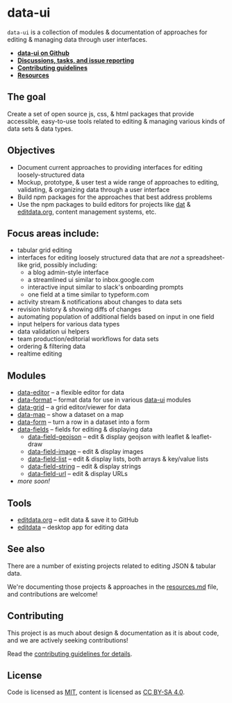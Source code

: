 # data-ui

`data-ui` is a collection of modules & documentation of approaches for editing & managing data through user interfaces.

- **[data-ui on Github](http://github.com/sethvincent/data-ui)**
- **[Discussions, tasks, and issue reporting](http://github.com/sethvincent/data-ui/issues)**
- **[Contributing guidelines](CONTRIBUTING.md)**
- **[Resources](resources.md)**

## The goal

Create a set of open source js, css, & html packages that provide accessible, easy-to-use tools related to editing & managing various kinds of data sets & data types.

## Objectives

- Document current approaches to providing interfaces for editing loosely-structured data
- Mockup, prototype, & user test a wide range of approaches to editing, validating, & organizing data through a user interface
- Build npm packages for the approaches that best address problems
- Use the npm packages to build editors for projects like [dat](http://github.com/maxogden/dat) & [editdata.org](http://editdata.org), content management systems, etc.

## Focus areas include:

- tabular grid editing
- interfaces for editing loosely structured data that are _not_ a spreadsheet-like grid, possibly including:
  - a blog admin-style interface
  - a streamlined ui similar to inbox.google.com
  - interactive input similar to slack's onboarding prompts
  - one field at a time similar to typeform.com
- activity stream & notifications about changes to data sets
- revision history & showing diffs of changes
- automating population of additional fields based on input in one field
- input helpers for various data types
- data validation ui helpers
- team production/editorial workflows for data sets
- ordering & filtering data
- realtime editing

## Modules
- [data-editor](http://github.com/editdata/data-editor) – a flexible editor for data
- [data-format](http://github.com/editdata/data-format) – format data for use in various [data-ui](https://github.com/editdata/data-ui) modules
- [data-grid](http://github.com/editdata/data-grid) – a grid editor/viewer for data
- [data-map](http://github.com/editdata/data-map) – show a dataset on a map
- [data-form](http://github.com/editdata/data-form) – turn a row in a dataset into a form
- [data-fields](http://github.com/editdata/data-fields) – fields for editing & displaying data
  - [data-field-geojson](http://github.com/editdata/data-field-geojson) – edit & display geojson with leaflet & leaflet-draw 
  - [data-field-image](http://github.com/editdata/data-field-image) – edit & display images
  - [data-field-list](http://github.com/editdata/data-field-list) – edit & display lists, both arrays & key/value lists
  - [data-field-string](http://github.com/editdata/data-field-string) – edit & display strings
  - [data-field-url](http://github.com/editdata/data-field-url) – edit & display URLs
- _more soon!_

## Tools
- [editdata.org](http://editdata.org) – edit data & save it to GitHub
- [editdata](https://github.com/editdata/editdata) – desktop app for editing data

## See also

There are a number of existing projects related to editing JSON & tabular data.

We're documenting those projects & approaches in the [resources.md](resources.md) file, and contributions are welcome!

## Contributing

This project is as much about design & documentation as it is about code, and we are actively seeking contributions!

Read the [contributing guidelines for details](CONTRIBUTING.md).

## License

Code is licensed as [MIT](LICENSE.md), content is licensed as [CC BY-SA 4.0](https://creativecommons.org/licenses/by-sa/4.0/).
